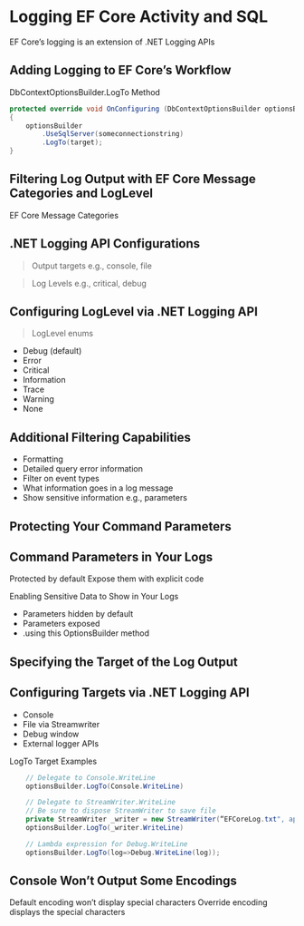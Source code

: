 # Logging EF Core Activity and SQL

EF Core’s logging is an extension of .NET Logging APIs

## Adding Logging to EF Core’s Workflow

DbContextOptionsBuilder.LogTo Method
```csharp
protected override void OnConfiguring (DbContextOptionsBuilder optionsBuilder)
{
    optionsBuilder
        .UseSqlServer(someconnectionstring)
        .LogTo(target);
}
```

## Filtering Log Output with EF Core Message Categories and LogLevel

EF Core Message Categories

## .NET Logging API Configurations

> Output targets 
e.g., console, file

> Log Levels
e.g., critical, debug

## Configuring LogLevel via .NET Logging API

> LogLevel enums
- Debug (default)
- Error
- Critical
- Information
- Trace
- Warning
- None

## Additional Filtering Capabilities

- Formatting
- Detailed query error information
- Filter on event types
- What information goes in a log message
- Show sensitive information e.g., parameters

## Protecting Your Command Parameters
## Command Parameters in Your Logs

Protected by default 
Expose them with explicit code

Enabling Sensitive Data to Show in Your Logs

- Parameters hidden by default
- Parameters exposed
- .using this OptionsBuilder method

## Specifying the Target of the Log Output
## Configuring Targets via .NET Logging API

- Console
- File via Streamwriter
- Debug window
- External logger APIs

LogTo Target Examples

```csharp
    // Delegate to Console.WriteLine
    optionsBuilder.LogTo(Console.WriteLine)

    // Delegate to StreamWriter.WriteLine 
    // Be sure to dispose StreamWriter to save file
    private StreamWriter _writer = new StreamWriter(“EFCoreLog.txt", append: true); 
    optionsBuilder.LogTo(_writer.WriteLine)

    // Lambda expression for Debug.WriteLine
    optionsBuilder.LogTo(log=>Debug.WriteLine(log));
```

## Console Won’t Output Some Encodings

Default encoding won’t display special characters
Override encoding displays the special characters



